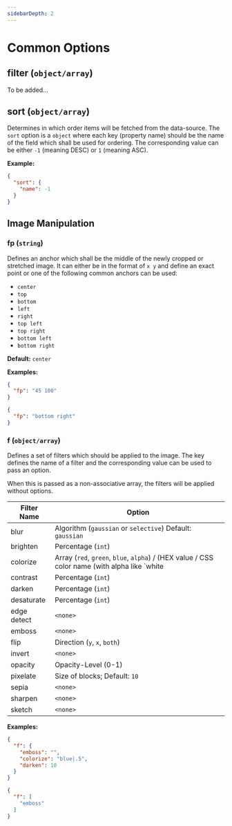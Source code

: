 ```yaml
---
sidebarDepth: 2
---
```

# Common Options

## filter (`object/array`)

To be added...

## sort (`object/array`)

Determines in which order items will be fetched from the data-source.
The `sort` option is a `object` where each key (property name) should be the
name of the field which shall be used for ordering. The corresponding value
can be either `-1` (meaning DESC) or `1` (meaning ASC).

**Example:**

```json
{
  "sort": {
    "name": -1
  }
}
```

## Image Manipulation

### fp (`string`)

Defines an anchor which shall be the middle of the newly cropped or stretched
image. It can either be in the format of `x y` and define an exact point or one
of the following common anchors can be used:

- `center`
- `top`
- `bottom`
- `left`
- `right`
- `top left`
- `top right`
- `bottom left`
- `bottom right`

**Default:** `center`

**Examples:**

```json
{
  "fp": "45 100"
}
```

```json
{
  "fp": "bottom right"
}
```

### f (`object/array`)

Defines a set of filters which should be applied to the image. The key defines
the name of a filter and the corresponding value can be used to pass an option.

When this is passed as a non-associative array, the filters will be applied without options.

| Filter Name | Option                                                                                              |
| ----------- | --------------------------------------------------------------------------------------------------- |
| blur        | Algorithm (`gaussian` or `selective`) Default: `gaussian`                                           |
| brighten    | Percentage (`int`)                                                                                  |
| colorize    | Array (`red`, `green`, `blue`, `alpha`) / (HEX value / CSS color name (with alpha like `white|.5`)) |
| contrast    | Percentage (`int`)                                                                                  |
| darken      | Percentage (`int`)                                                                                  |
| desaturate  | Percentage (`int`)                                                                                  |
| edge detect | `<none>`                                                                                            |
| emboss      | `<none>`                                                                                            |
| flip        | Direction (`y`, `x`, `both`)                                                                        |
| invert      | `<none>`                                                                                            |
| opacity     | Opacity-Level (0-1)                                                                                 |
| pixelate    | Size of blocks; Default: `10`                                                                       |
| sepia       | `<none>`                                                                                            |
| sharpen     | `<none>`                                                                                            |
| sketch      | `<none>`                                                                                            |

**Examples:**

```json
{
  "f": {
    "emboss": "",
    "colorize": "blue|.5",
    "darken": 10
  }
}
```

```json
{
  "f": [
    "emboss"
  ]
}
```